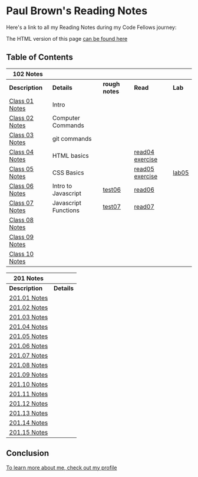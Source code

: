 # Paul Brown's Reading Notes

Here's a link to all my Reading Notes during my Code Fellows journey:

The HTML version of this page [can be found here](https://0xquasark.github.io/reading-notes/)

## Table of Contents


| 102 Notes      |           |           | |  |
| --------- | --------- | --------- | --------- | --------- |
| **Description**                         | **Details** | **rough notes** | **Read** | **Lab** |
| [Class 01 Notes](102/class-01.md)     | Intro                 | | | |
| [Class 02 Notes](102/class-02.md)     | Computer Commands     | | | |
| [Class 03 Notes](102/class-03.md)     | git commands| | | |
| [Class 04 Notes](102/class-04.md)       | HTML basics| | [read04 exercise](102/class-04-answers.html)| |
| [Class 05 Notes](102/class-05.md)       | CSS Basics| | [read05 exercise](102/class-05-answer.html)| [lab05](https://0xquasark.github.io/102-class04/)|
| [Class 06 Notes](102/class-06.md)       | Intro to Javascript| [test06](<102/rough notes/test06.html>)|[read06](102/class-06.md) |  |
| [Class 07 Notes](102/class-07.md)       | Javascript Functions | [test07](<102/rough notes/test07.html>)|[read07](102/class-07.md) | |
| [Class 08 Notes](102/class-08.md)       | | | | |
| [Class 09 Notes](102/class-09.md)       | | | | |
| [Class 10 Notes](102/class-10.md)       | | | | |



| 201 Notes      |           |
| --------- | --------- |
| **Description**                          | **Details** |
| [201.01 Notes](201/201-class01.md)       |   |
| [201.02 Notes](201/201-class02.md)       |   |
| [201.03 Notes](201/201-class03.md)       |   |
| [201.04 Notes](201/201-class04.md)       |   |
| [201.05 Notes](201/201-class05.md)       |   |
| [201.06 Notes](201/201-class06.md)       |   |
| [201.07 Notes](201/201-class07.md)       |   |
| [201.08 Notes](201/201-class08.md)       |   |
| [201.09 Notes](201/201-class09.md)       |   |
| [201.10 Notes](201/201-class10.md)       |   |
| [201.11 Notes](201/201-class11.md)       |   |
| [201.12 Notes](201/201-class12.md)       |   |
| [201.13 Notes](201/201-class13.md)       |   |
| [201.14 Notes](201/201-class14.md)       |   |
| [201.15 Notes](201/201-class15.md)       |   |



## Conclusion

[To learn more about me, check out my profile](https://github.com/0xQuasark)
